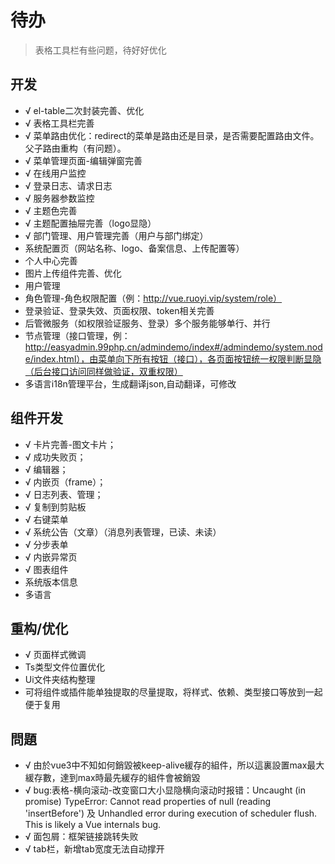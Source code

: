# 待办

> 表格工具栏有些问题，待好好优化

## 开发
- √ el-table二次封装完善、优化
- √ 表格工具栏完善
- √ 菜单路由优化：redirect的菜单是路由还是目录，是否需要配置路由文件。父子路由重构（有问题）。
- √ 菜单管理页面-编辑弹窗完善
- √ 在线用户监控
- √ 登录日志、请求日志
- √ 服务器参数监控
- √ 主题色完善
- √ 主题配置抽屉完善（logo显隐）
- √ 部门管理、用户管理完善（用户与部门绑定）
- 系统配置页（网站名称、logo、备案信息、上传配置等）
- 个人中心完善
- 图片上传组件完善、优化
- 用户管理
- 角色管理-角色权限配置（例：http://vue.ruoyi.vip/system/role）
- 登录验证、登录失效、页面权限、token相关完善
- 后管微服务（如权限验证服务、登录）多个服务能够单行、并行
- 节点管理（接口管理，例：http://easyadmin.99php.cn/admindemo/index#/admindemo/system.node/index.html），由菜单向下所有按钮（接口），各页面按钮统一权限判断显隐（后台接口访问同样做验证，双重权限）
- 多语言i18n管理平台，生成翻译json,自动翻译，可修改

## 组件开发
- √ 卡片完善-图文卡片；
- √ 成功失败页；
- √ 编辑器；
- √ 内嵌页（frame）；
- √ 日志列表、管理；
- √ 复制到剪贴板
- √ 右键菜单
- √ 系统公告（文章）（消息列表管理，已读、未读）
- √ 分步表单
- √ 内嵌异常页
- √ 图表组件
- 系统版本信息
- 多语言

## 重构/优化
- √ 页面样式微调
- Ts类型文件位置优化
- Ui文件夹结构整理
- 可将组件或插件能单独提取的尽量提取，将样式、依赖、类型接口等放到一起便于复用

## 問題
- √ 由於vue3中不知如何銷毀被keep-alive緩存的組件，所以這裏設置max最大緩存數，達到max時最先緩存的組件會被銷毀
- √ bug:表格-横向滚动-改变窗口大小显隐横向滚动时报错：Uncaught (in promise) TypeError: Cannot read properties of null (reading 'insertBefore') 及 Unhandled error during execution of scheduler flush. This is likely a Vue internals bug. 
- √ 面包屑：框架链接跳转失败
- √ tab栏，新增tab宽度无法自动撑开
